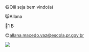 😃Oiii seja bem vindo(a)

😸Allana

🙂1 B

😊allana.macedo.vaz@escola.pr.gov.br

![](https://i.pinimg.com/originals/af/42/b8/af42b8732b54cea001eb4ffc3c9a49c0.gif)
